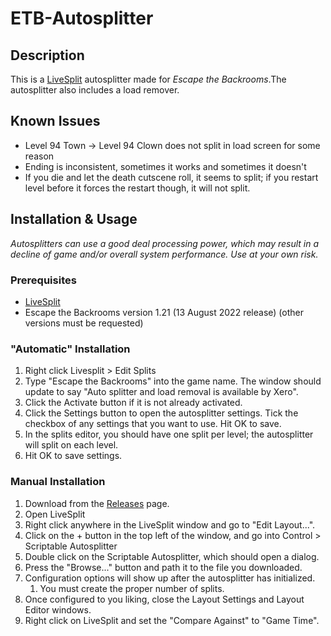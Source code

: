 # ETB-Autosplitter

## Description
This is a [LiveSplit](https://livesplit.org/) autosplitter made for *Escape the Backrooms*.The autosplitter also includes a load remover.

## Known Issues
- Level 94 Town -> Level 94 Clown does not split in load screen for some reason
- Ending is inconsistent, sometimes it works and sometimes it doesn't
- If you die and let the death cutscene roll, it seems to split; if you restart level before it forces the restart though, it will not split.

## Installation & Usage
*Autosplitters can use a good deal processing power, which may result in a decline of game and/or overall system performance. Use at your own risk.*

### Prerequisites
- [LiveSplit](https://livesplit.org/)
- Escape the Backrooms version 1.21 (13 August 2022 release) (other versions must be requested)

### "Automatic" Installation
1. Right click Livesplit > Edit Splits
2. Type "Escape the Backrooms" into the game name. The window should update to say "Auto splitter and load removal is available by Xero".
3. Click the Activate button if it is not already activated. 
4. Click the Settings button to open the autosplitter settings. Tick the checkbox of any settings that you want to use. Hit OK to save.
6. In the splits editor, you should have one split per level; the autosplitter will split on each level.
7. Hit OK to save settings.

### Manual Installation
1. Download from the [Releases](https://github.com/jonetiz/ETB-Autosplitter/releases) page.
2. Open LiveSplit
3. Right click anywhere in the LiveSplit window and go to "Edit Layout...".
4. Click on the + button in the top left of the window, and go into Control > Scriptable Autosplitter
5. Double click on the Scriptable Autosplitter, which should open a dialog.
6. Press the "Browse..." button and path it to the file you downloaded.
7. Configuration options will show up after the autosplitter has initialized.
    1. You must create the proper number of splits.
8. Once configured to you liking, close the Layout Settings and Layout Editor windows.
9. Right click on LiveSplit and set the "Compare Against" to "Game Time".
